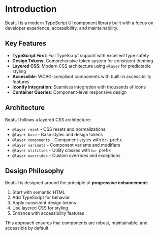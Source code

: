 # Introduction

BeatUI is a modern TypeScript UI component library built with a focus on developer experience, accessibility, and maintainability.

## Key Features

- **TypeScript First**: Full TypeScript support with excellent type safety
- **Design Tokens**: Comprehensive token system for consistent theming
- **Layered CSS**: Modern CSS architecture using `@layer` for predictable styling
- **Accessible**: WCAG-compliant components with built-in accessibility features
- **Iconify Integration**: Seamless integration with thousands of icons
- **Container Queries**: Component-level responsive design

## Architecture

BeatUI follows a layered CSS architecture:

- `@layer reset` - CSS resets and normalizations
- `@layer base` - Base styles and design tokens
- `@layer components` - Component styles with `bc-` prefix
- `@layer variants` - Component variants and modifiers
- `@layer utilities` - Utility classes with `bu-` prefix
- `@layer overrides` - Custom overrides and exceptions

## Design Philosophy

BeatUI is designed around the principle of **progressive enhancement**:

1. Start with semantic HTML
2. Add TypeScript for behavior
3. Apply consistent design tokens
4. Use layered CSS for styling
5. Enhance with accessibility features

This approach ensures that components are robust, maintainable, and accessible by default.
